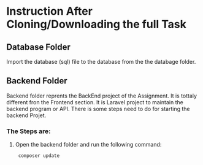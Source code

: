 # Instruction After Cloning/Downloading the full Task


## Database Folder

Import the database (sql) file to the database from the the databage folder.

## Backend Folder

Backend folder reprents the BackEnd project of the Assignment. It is tottaly different fron the Frontend section. It is Laravel project to maintain the backend program or API. There is some steps need to do for starting the backend Projet.

### The Steps are:

1. Open the backend folder and run the following command:

        composer update